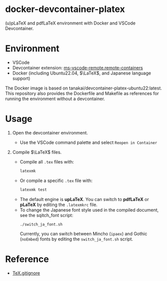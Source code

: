 # docker-devcontainer-platex
(u)pLaTeX and pdfLaTeX environment with Docker and VSCode Devcontainer.

# Environment
- VSCode
- Devcontainer extension: [ms-vscode-remote.remote-containers](https://github.com/Microsoft/vscode-remote-release)
- Docker (including Ubuntu22.04, $\LaTeX$, and Japanese language support)

The Docker image is based on tanakai/devcontainer-platex-ubuntu22:latest.
This repository also provides the Dockerfile and Makefile as references for running the environment without a devcontainer.


# Usage

1. Open the devcontainer environment.
    - Use the VSCode command palette and select ```Reopen in Container```


2. Compile $\LaTeX$ files.
    - Compile all `.tex` files with:
       ```bash
       latexmk
       ```
    - Or compile a specific `.tex` file with:
      ```bash
      latexmk test
      ```
    - The default engine is **upLaTeX**. You can switch to **pdfLaTeX** or **pLaTeX** by editing the `.latexmkrc` file.
    - To change the Japanese font style used in the compiled document, see the sqitch_font script: 
      ```
      ./switch_ja_font.sh
      ```
      Currently, you can switch between Mincho (`ipaex`) and Gothic (`noEmbed`) fonts by editing the `switch_ja_font.sh` script.

# Reference
- [TeX.gitignore](https://github.com/github/gitignore/blob/main/TeX.gitignore)
